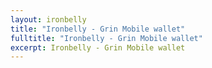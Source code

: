 ```yaml
---
layout: ironbelly
title: "Ironbelly - Grin Mobile wallet"
fulltitle: "Ironbelly - Grin Mobile wallet"
excerpt: Ironbelly - Grin Mobile wallet
---
```

